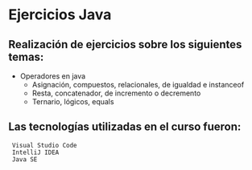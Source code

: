 # Ejercicios Java

## Realización de ejercicios sobre los siguientes temas:
* Operadores en java
    - Asignación, compuestos, relacionales, de igualdad e instanceof
    - Resta, concatenador, de incremento o decremento
    - Ternario, lógicos, equals

## Las tecnologías utilizadas en el curso fueron:
```
 Visual Studio Code
 IntelliJ IDEA
 Java SE 
```